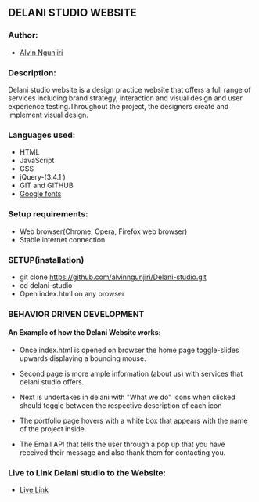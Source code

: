 ## DELANI STUDIO WEBSITE

### Author:
* [Alvin Ngunjiri](https://github.com/alvinngunjiri)


### Description:
Delani studio website is a design practice website that offers a full range of services including brand strategy, interaction and visual design and user experience testing.Throughout the project, the designers create and implement visual design.

### Languages used:
* HTML
* JavaScript
* CSS
* jQuery-(3.4.1 ) 
* GIT and GITHUB
* [Google fonts](https://fonts.google.com/)

### Setup requirements:
* Web browser(Chrome, Opera, Firefox web browser)
* Stable internet connection

### SETUP(installation)
* git clone https://github.com/alvinngunjiri/Delani-studio.git
* cd delani-studio
* Open index.html on any browser

### BEHAVIOR DRIVEN DEVELOPMENT
#### An Example of how the Delani Website works:

* Once index.html is opened on browser the home page toggle-slides upwards displaying a bouncing mouse.

* Second page is more ample information (about us) with services that delani studio offers.

* Next is undertakes in delani with "What we do" icons when clicked should toggle between the respective description of each icon

* The portfolio page hovers with a white box that appears with the name of the project inside.

* The Email API that tells the user through a pop up that you have received their message and also thank them for contacting you.


### Live to Link Delani studio to the Website:
* [Live Link](https://alvinngunjiri.github.io/Delani-studio/)






